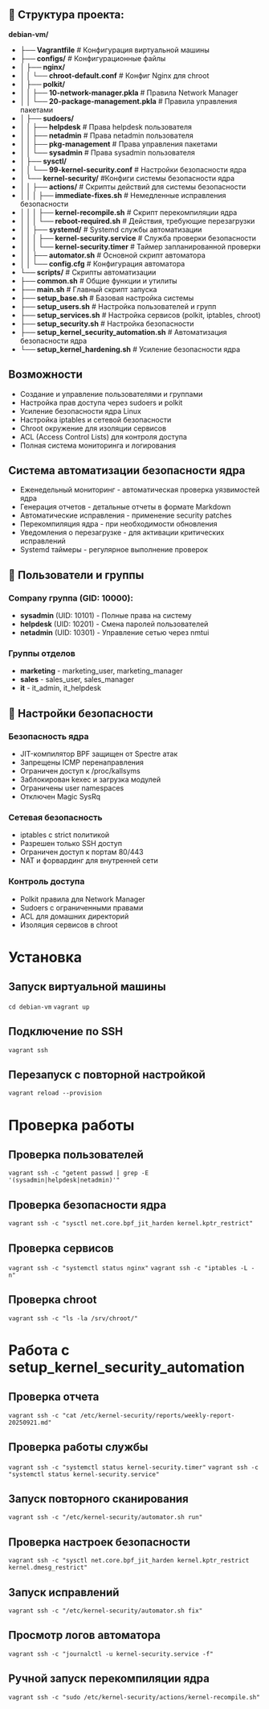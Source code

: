 ## 📁 Структура проекта:

**debian-vm/**

- **├── Vagrantfile** # Конфигурация виртуальной машины
- **├── configs/** # Конфигурационные файлы
- **│ ├── nginx/**
- **│ │ └── chroot-default.conf** # Конфиг Nginx для chroot
- **│ ├── polkit/**
- **│ │ ├── 10-network-manager.pkla** # Правила Network Manager
- **│ │ └── 20-package-management.pkla** # Правила управления пакетами
- **│ ├── sudoers/**
- **│ │ ├── helpdesk** # Права helpdesk пользователя
- **│ │ ├── netadmin** # Права netadmin пользователя
- **│ │ ├── pkg-management** # Права управления пакетами
- **│ │ └── sysadmin** # Права sysadmin пользователя
- **│ ├── sysctl/**
- **│ │ └── 99-kernel-security.conf** # Настройки безопасности ядра
- **│ └── kernel-security/** #Конфиги системы безопасности ядра
- **│ │ ├── actions/** # Скрипты действий для системы безопасности
- **│ │ │ ├── immediate-fixes.sh** # Немедленные исправления безопасности
- **│ │ │ ├── kernel-recompile.sh** # Скрипт перекомпиляции ядра
- **│ │ │ └── reboot-required.sh** # Действия, требующие перезагрузки
- **│ │ ├── systemd/** # Systemd службы автоматизации
- **│ │ │ ├── kernel-security.service** # Служба проверки безопасности
- **│ │ │ └── kernel-security.timer** # Таймер запланированной проверки
- **│ │ ├── automator.sh** # Основной скрипт автоматора
- **│ │ └── config.cfg** # Конфигурация автоматора
- **└── scripts/** # Скрипты автоматизации
- **├── common.sh** # Общие функции и утилиты
- **├── main.sh** # Главный скрипт запуска
- **├── setup_base.sh** # Базовая настройка системы
- **├── setup_users.sh** # Настройка пользователей и групп
- **├── setup_services.sh** # Настройка сервисов (polkit, iptables, chroot)
- **├── setup_security.sh** # Настройка безопасности
- **├── setup_kernel_security_automation.sh** # Автоматизация безопасности ядра
- **└── setup_kernel_hardening.sh** # Усиление безопасности ядра

## Возможности

- Создание и управление пользователями и группами
- Настройка прав доступа через sudoers и polkit
- Усиление безопасности ядра Linux
- Настройка iptables и сетевой безопасности
- Chroot окружение для изоляции сервисов
- ACL (Access Control Lists) для контроля доступа
- Полная система мониторинга и логирования

## Система автоматизации безопасности ядра

- Еженедельный мониторинг - автоматическая проверка уязвимостей ядра
- Генерация отчетов - детальные отчеты в формате Markdown
- Автоматические исправления - применение security patches
- Перекомпиляция ядра - при необходимости обновления
- Уведомления о перезагрузке - для активации критических исправлений
- Systemd таймеры - регулярное выполнение проверок

## 👥 Пользователи и группы

### Company группа (GID: 10000):

- **sysadmin** (UID: 10101) - Полные права на систему
- **helpdesk** (UID: 10201) - Смена паролей пользователей
- **netadmin** (UID: 10301) - Управление сетью через nmtui

### Группы отделов

- **marketing** - marketing_user, marketing_manager
- **sales** - sales_user, sales_manager
- **it** - it_admin, it_helpdesk

## 🔐 Настройки безопасности

### Безопасность ядра

- JIT-компилятор BPF защищен от Spectre атак
- Запрещены ICMP перенаправления
- Ограничен доступ к /proc/kallsyms
- Заблокирован kexec и загрузка модулей
- Ограничены user namespaces
- Отключен Magic SysRq

### Сетевая безопасность

- iptables с strict политикой
- Разрешен только SSH доступ
- Ограничен доступ к портам 80/443
- NAT и форвардинг для внутренней сети

### Контроль доступа

- Polkit правила для Network Manager
- Sudoers с ограниченными правами
- ACL для домашних директорий
- Изоляция сервисов в chroot

# Установка

## Запуск виртуальной машины

`cd debian-vm`
`vagrant up`

## Подключение по SSH

`vagrant ssh`

## Перезапуск с повторной настройкой

`vagrant reload --provision`

# Проверка работы

## Проверка пользователей

`vagrant ssh -c "getent passwd | grep -E '(sysadmin|helpdesk|netadmin)'"`

## Проверка безопасности ядра

`vagrant ssh -c "sysctl net.core.bpf_jit_harden kernel.kptr_restrict"`

## Проверка сервисов

`vagrant ssh -c "systemctl status nginx"`
`vagrant ssh -c "iptables -L -n"`

## Проверка chroot

`vagrant ssh -c "ls -la /srv/chroot/"`

# Работа с setup_kernel_security_automation

## Проверка отчета

`vagrant ssh -c "cat /etc/kernel-security/reports/weekly-report-20250921.md"`

## Проверка работы службы

`vagrant ssh -c "systemctl status kernel-security.timer"`
`vagrant ssh -c "systemctl status kernel-security.service"`

## Запуск повторного сканирования

`vagrant ssh -c "/etc/kernel-security/automator.sh run"`

## Проверка настроек безопасности

`vagrant ssh -c "sysctl net.core.bpf_jit_harden kernel.kptr_restrict kernel.dmesg_restrict"`

## Запуск исправлений

`vagrant ssh -c "/etc/kernel-security/automator.sh fix"`

## Просмотр логов автоматора

`vagrant ssh -c "journalctl -u kernel-security.service -f"`

## Ручной запуск перекомпиляции ядра

`vagrant ssh -c "sudo /etc/kernel-security/actions/kernel-recompile.sh"`
